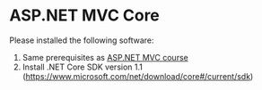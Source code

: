 # ASP.NET MVC Core 

Please installed the following software:

1. Same prerequisites as [ASP.NET MVC course](/aspnet-mvc-course.md)
2. Install .NET Core SDK version 1.1 (https://www.microsoft.com/net/download/core#/current/sdk)
